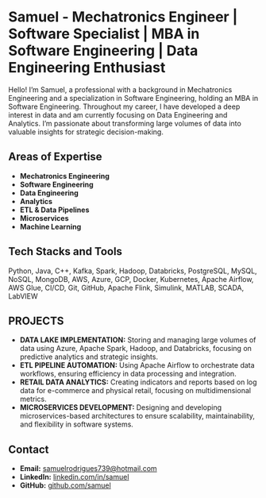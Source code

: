 # Samuel - Mechatronics Engineer | Software Specialist | MBA in Software Engineering | Data Engineering Enthusiast

Hello! I’m Samuel, a professional with a background in Mechatronics Engineering and a specialization in Software Engineering, holding an MBA in Software Engineering. Throughout my career, I have developed a deep interest in data and am currently focusing on Data Engineering and Analytics. I’m passionate about transforming large volumes of data into valuable insights for strategic decision-making.

## Areas of Expertise

- **Mechatronics Engineering**
- **Software Engineering**
- **Data Engineering**
- **Analytics**
- **ETL & Data Pipelines**
- **Microservices**
- **Machine Learning**


## Tech Stacks and Tools

Python, Java, C++, Kafka, Spark, Hadoop, Databricks, PostgreSQL, MySQL, NoSQL, MongoDB, AWS, Azure, GCP, Docker, Kubernetes, Apache Airflow, AWS Glue, CI/CD, Git, GitHub, Apache Flink, Simulink, MATLAB, SCADA, LabVIEW

## PROJECTS

- **DATA LAKE IMPLEMENTATION:** Storing and managing large volumes of data using Azure, Apache Spark, Hadoop, and Databricks, focusing on predictive analytics and strategic insights.
- **ETL PIPELINE AUTOMATION:** Using Apache Airflow to orchestrate data workflows, ensuring efficiency in data processing and integration.
- **RETAIL DATA ANALYTICS:** Creating indicators and reports based on log data for e-commerce and physical retail, focusing on multidimensional metrics.
- **MICROSERVICES DEVELOPMENT:** Designing and developing microservices-based architectures to ensure scalability, maintainability, and flexibility in software systems.

## Contact

- **Email:** samuelrodrigues739@hotmail.com
- **LinkedIn:** [linkedin.com/in/samuel](https://linkedin.com/in/samuel-miranda-71b545192)
- **GitHub:** [github.com/samuel](https://github.com/(https://github.com/SamuelEngMek))
